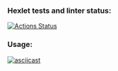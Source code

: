 ### Hexlet tests and linter status:
[![Actions Status](https://github.com/zxvfc/java-project-lvl2/workflows/hexlet-check/badge.svg)](https://github.com/zxvfc/java-project-lvl2/actions)

### Usage: 
[![asciicast](https://asciinema.org/a/Pe6QypnLEmFWssNAjCOJN1iii.svg)](https://asciinema.org/a/Pe6QypnLEmFWssNAjCOJN1iii)